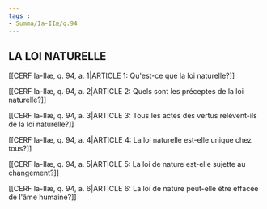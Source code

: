 ```yaml
---
tags : 
- Summa/Ia-IIæ/q.94
---
```


## LA LOI NATURELLE

[[CERF Ia-IIæ, q. 94, a. 1|ARTICLE 1: Qu'est-ce que la loi naturelle?]]

[[CERF Ia-IIæ, q. 94, a. 2|ARTICLE 2: Quels sont les préceptes de la loi naturelle?]]

[[CERF Ia-IIæ, q. 94, a. 3|ARTICLE 3: Tous les actes des vertus relèvent-ils de la loi naturelle?]]

[[CERF Ia-IIæ, q. 94, a. 4|ARTICLE 4: La loi naturelle est-elle unique chez tous?]]

[[CERF Ia-IIæ, q. 94, a. 5|ARTICLE 5: La loi de nature est-elle sujette au changement?]]

[[CERF Ia-IIæ, q. 94, a. 6|ARTICLE 6: La loi de nature peut-elle être effacée de l'âme humaine?]]

